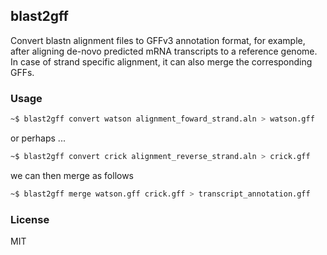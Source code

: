 ## blast2gff

Convert blastn alignment files to GFFv3 annotation format, for example, after aligning de-novo predicted mRNA transcripts to a reference genome.
In case of strand specific alignment, it can also merge the corresponding GFFs.

### Usage
```bash
~$ blast2gff convert watson alignment_foward_strand.aln > watson.gff
```
or perhaps ...
```bash
~$ blast2gff convert crick alignment_reverse_strand.aln > crick.gff
```
we can then merge as follows
```bash
~$ blast2gff merge watson.gff crick.gff > transcript_annotation.gff
```

### License
MIT
